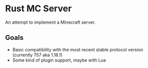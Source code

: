 # Rust MC Server

An attempt to implement a Minecraft server.

## Goals

- Basic compatibility with the most recent stable protocol version (currently 757 aka 1.18.1)
- Some kind of plugin support, maybe with Lua
